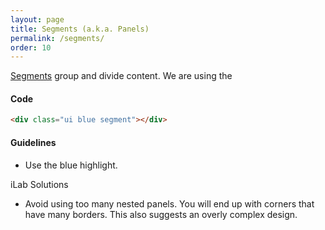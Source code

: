 ```yaml
---
layout: page
title: Segments (a.k.a. Panels)
permalink: /segments/
order: 10
---
```


[Segments](http://semantic-ui.com/elements/segment.html#colored) group and divide content. We are using the 

#### Code
```html
<div class="ui blue segment"></div>
```

#### Guidelines
- Use the blue highlight.

<div class="ui blue segment">iLab Solutions</div>

- Avoid using too many nested panels. You will end up with corners that have many borders. This also suggests an overly complex design.


